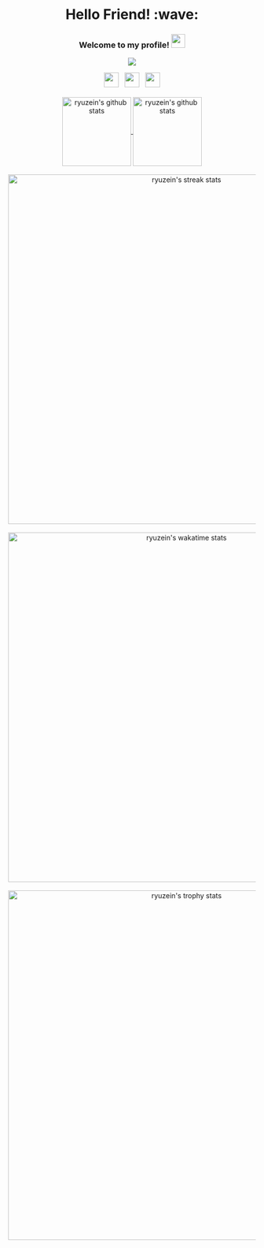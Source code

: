 <!--- #[![Pandawa Eazy Tools](https://camo.githubusercontent.com/b9e9ba2414fe4bf078c1c67d743c07142e6e9cd25d928c2ae9dd0f5dad4cf059/68747470733a2f2f692e6962622e636f2f46714c6e39516d2f50414e444157412e706e67)](https://github.com/ryuzein/Pandawa-Eazy-Tools) -->
<h1 align='center'> Hello Friend! :wave:</h1>
<h3 align="center">
  Welcome to my profile!
  <img src="https://media.giphy.com/media/hvRJCLFzcasrR4ia7z/giphy.gif" width="28">
</h3>

<p align="center">
  <a href="https://github.com/ryuzein/"><img src="https://readme-typing-svg.herokuapp.com?color=8B64FF&center=true&vCenter=true&lines=Lorem+ipsum+dolor+sit+amet;Iam+Aji+Ryuzein"></a>
</p>

<p align='center'>
   <a href="https://www.facebook.com/romaaji.satrya"><img height="30" src="https://upload.wikimedia.org/wikipedia/commons/4/44/Facebook_Logo.png"></a>&nbsp;&nbsp;
   <a href="https://pinterest.com/roazzx"><img height="30" src="https://pngimg.com/uploads/pinterest/pinterest_PNG62.png"></a>&nbsp;&nbsp;
   <a href="https://instagram.com/romadhonaji22"><img height="30" src="https://www.freepnglogos.com/uploads/logo-ig-png/logo-ig-logo-instagram-ini-ada-varias-dan-transparan-33.png"></a>
   <br/><br/>
   <a href="https://github.com/ryuzein/">
   <img align="center" height="140px" src="https://github-readme-stats.vercel.app/api/top-langs/?username=ryuzein&layout=compact&title_color=8B64FF" alt="ryuzein's github stats"/>
   </a>
   <a href="https://github.com/ryuzein/">
   <img align="center" height="140px" src="https://github-readme-stats.vercel.app/api?username=ryuzein&hide=issues&count_private=true&show_icons=true&title_color=8B64FF&icon_color=8B64FF" alt="ryuzein's github stats" />
   </a><br/><br/>
  <a href="https://github.com/ryuzein/">
   <img align="center" width="710px" src="https://github-readme-streak-stats.herokuapp.com/?user=ryuzein&theme=default&fire=8B64FF&ring=8B64FF&currStreakLabel=8B64FF&sideNums=8B64FF&currStreakNum=d62976" alt="ryuzein's streak stats"/>
   </a><br/><br/>
   <a href="https://wakatime.com/@ryuzein">
   <img align="center" width="710px" src="https://github-readme-stats.vercel.app/api/wakatime?username=ryuzein&layout=compact&title_color=8B64FF" alt="ryuzein's wakatime stats"/>
   </a><br/><br/>
   <a href="https://wakatime.com/@ryuzein">
   <img align="center" width="710px" src="https://github-profile-trophy.vercel.app/?username=ryuzein&column=7" alt="ryuzein's trophy stats"/>
   </a><br/><br/>
<!--    <a href="https://github.com/ryuzein/"><img width="735px" alt="ryuzein's Activity Graph" src="https://activity-graph.herokuapp.com/graph?username=ryuzein&theme=minimal&line=8B64FF&point=d62976" /></a> -->
</p>

<!-- <details> 
  <summary>💻 GitHub Profile Stats</summary>
  <br/>
    <a href=""/></a>
</details> -->
